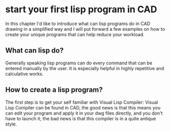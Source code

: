 
# start your first lisp program in CAD
In this chapter I'd like to introduce what can lisp programs do in CAD drawing in a simplified way and I will put forward a few examples on how to create your unique programs that can help reduce your workload.
## What can lisp do?
Generally speaking lisp programs can do every command that can be entered manually by the user. It is especially helpful in highly repetitive and calculative works.
## How to create a lisp program?
The first step is to get your self familiar with Visual Lisp Compiler: 
Visual Lisp Compiler can be found in CAD, the good news is that this means you can edit your program and apply it in your dwg files directly, and you don't have to launch it; the bad news is that this compiler is in a quite antique style. 
